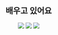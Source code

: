 <div align=center><H2> 배우고 있어요 </h2></div>

<div align=center><img src="https://img.shields.io/badge/Java-007396?style=flat-square&logo=Java&logoColor=white"/> <img src="https://img.shields.io/badge/Spring-6DB33F?style=flat-square&logo=Spring&logoColor=white"/> <img src="https://img.shields.io/badge/C++-00599C?style=flat-square&logo=c&logoColor=white"/></div>
